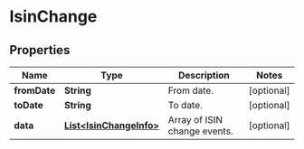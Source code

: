 # IsinChange

## Properties

 Name         | Type                                                | Description                  | Notes      
--------------|-----------------------------------------------------|------------------------------|------------
 **fromDate** | **String**                                          | From date.                   | [optional] 
 **toDate**   | **String**                                          | To date.                     | [optional] 
 **data**     | [**List&lt;IsinChangeInfo&gt;**](IsinChangeInfo.md) | Array of ISIN change events. | [optional] 



